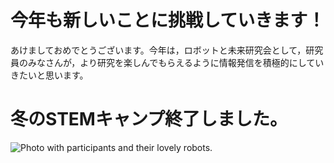 # 今年も新しいことに挑戦していきます！
あけましておめでとうございます。今年は，ロボットと未来研究会として，研究員のみなさんが，より研究を楽しんでもらえるように情報発信を積極的にしていきたいと思います。

# 冬のSTEMキャンプ終了しました。
![Photo with participants and their lovely robots.](https://content-jp.drive.amazonaws.com/cdproxy/templink/Tvx6PeZdJdJL69Pf2OMg1eoi-2xy0sIXpuaTjyxOtCIeJxFPc/alt/thumb?viewBox=1440)
